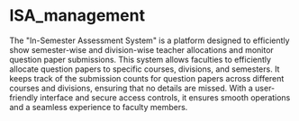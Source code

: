 # ISA_management
The "In-Semester Assessment System" is a platform designed to efficiently show semester-wise and division-wise teacher allocations and monitor question paper submissions. This system allows faculties to efficiently allocate question papers to specific courses, divisions, and semesters. It keeps track of the submission counts for question papers across different courses and divisions, ensuring that no details are missed. With a user-friendly interface and secure access controls, it ensures smooth operations and a seamless experience to faculty members.
